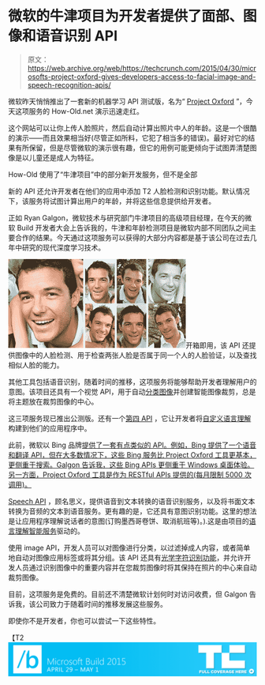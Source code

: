 # 微软的牛津项目为开发者提供了面部、图像和语音识别 API

> 原文：<https://web.archive.org/web/https://techcrunch.com/2015/04/30/microsofts-project-oxford-gives-developers-access-to-facial-image-and-speech-recognition-apis/>

微软昨天悄悄推出了一套新的机器学习 API 测试版，名为“ [Project Oxford](https://web.archive.org/web/20230407122200/https://www.projectoxford.ai/) ”，今天这项服务的 How-Old.net 演示迅速走红。

这个网站可以让你上传人脸照片，然后自动计算出照片中人的年龄。这是一个很酷的演示——而且效果相当好(尽管正如所料，它犯了相当多的错误)。最好对它的结果有所保留，但是尽管微软的演示很有趣，但它的用例可能更倾向于试图弄清楚图像是以儿童还是成人为特征。

How-Old 使用了“牛津项目”中的部分新开发服务，但不是全部

新的 API 还允许开发者在他们的应用中添加 T2 人脸检测和识别功能。默认情况下，该服务将试图计算出用户的年龄，并将这些信息提供给开发者。

正如 Ryan Galgon，微软技术与研究部门牛津项目的高级项目经理，在今天的微软 Build 开发者大会上告诉我的，牛津和年龄检测项目是微软内部不同团队之间主要合作的结果。今天通过这项服务可以获得的大部分内容都是基于该公司在过去几年中研究的现代深度学习技术。

![SimilarFaceSearching](img/ae21abf5333a6d32aed54d01f6a41a16.png)开箱即用，该 API 还提供图像中的人脸检测、用于检查两张人脸是否属于同一个人的人脸验证，以及查找相似人脸的能力。

其他工具包括语音识别，随着时间的推移，这项服务将能够帮助开发者理解用户的意图。该项目还具有一个视觉 API，用于自动[分类图像](https://web.archive.org/web/20230407122200/https://www.projectoxford.ai/vision)并创建智能图像裁剪，总是将主题放在裁剪图像的中心。

这三项服务现已推出公测版。还有一个[第四 API](https://web.archive.org/web/20230407122200/https://www.projectoxford.ai/luis) ，它让开发者将[自定义语言理解](https://web.archive.org/web/20230407122200/https://www.projectoxford.ai/luis)构建到他们的应用程序中。

此前，微软以 Bing 品牌[提供了一套有点类似的 API。例如，Bing 提供了一个语音和翻译 API，但在大多数情况下，这些 Bing 服务比 Project Oxford 工具更基本，更侧重于搜索。Galgon 告诉我，这些 Bing APIs 更侧重于 Windows 桌面体验。另一方面，Project Oxford 工具是作为 RESTful APIs 提供的(每月限制 5000 次调用)。](https://web.archive.org/web/20230407122200/http://www.bing.com/dev/en-us/dev-center)

[Speech API](https://web.archive.org/web/20230407122200/https://www.projectoxford.ai/speech) ，顾名思义，提供语音到文本转换的语音识别服务，以及将书面文本转换为音频的文本到语音服务。更有趣的是，它还具有意图识别功能。这里的想法是让应用程序理解说话者的意图(订购墨西哥卷饼、取消航班等)。).这是由项目的[语言理解智能服务](https://web.archive.org/web/20230407122200/https://www.projectoxford.ai/luis)驱动的。

使用 image API，开发人员可以对图像进行分类，以过滤掉成人内容，或者简单地自动对图像应用标签或将其分组。该 API 还具有[光学字符识别功能](https://web.archive.org/web/20230407122200/https://www.projectoxford.ai/demo/visions#Ocr)，并允许开发人员通过识别图像中的重要内容并在您裁剪图像时将其保持在照片的中心来自动裁剪图像。

目前，这项服务是免费的。目前还不清楚微软计划何时对访问收费，但 Galgon 告诉我，该公司致力于随着时间的推移发展这些服务。

即使你不是开发者，你也可以尝试一下这些特性。

【T2![](img/26993567ce26c20c55c34446b8d2a7cc.png)